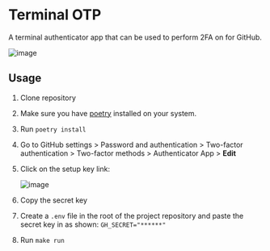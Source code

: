# Terminal OTP

A terminal authenticator app that can be used to perform 2FA on for GitHub.

![image](https://github.com/ashleendaly/terminal-otp/assets/54708608/8dc5b8ff-9a45-4ef7-8ee6-78facec808a5)

## Usage

1. Clone repository
2. Make sure you have [poetry](https://python-poetry.org/) installed on your system.
3. Run `poetry install`
4. Go to GitHub settings > Password and authentication > Two-factor authentication > Two-factor methods > Authenticator App > **Edit**
5. Click on the setup key link:

   ![image](https://github.com/ashleendaly/terminal-otp/assets/54708608/d32371e9-b349-4da8-bdc0-348e68fdac69)

6. Copy the secret key
7. Create a `.env` file in the root of the project repository and paste the secret key in as shown: `GH_SECRET="******"`
8. Run `make run`
